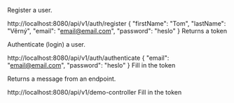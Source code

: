 Register a user.

http://localhost:8080/api/v1/auth/register
{
    "firstName": "Tom",
    "lastName": "Věrný",
    "email": "email@email.com",
    "password": "heslo"
}
Returns a token


Authenticate (login) a user.

http://localhost:8080/api/v1/auth/authenticate
{
    "email": "email@email.com",
    "password": "heslo"
}
Fill in the token


Returns a message from an endpoint.

http://localhost:8080/api/v1/demo-controller
Fill in the token
